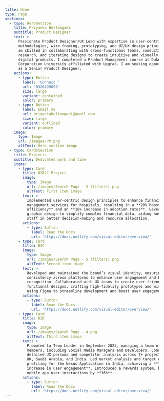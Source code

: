 ```yaml
---
title: Home
type: Page
sections:
  - type: HeroSection
    title: Priyanka Beltangadi
    subtitle: Product Designer
    text: >
      Passionate Product Designer/UX Lead with expertise in user-centric design
      methodologies, wire-framing, prototyping, and UI/UX design principles. I
      am skilled in collaborating with cross-functional teams, conducting user
      research, and iterating designs to create intuitive and visually appealing
      digital products. I completed a Product Management course at Duke
      Corporation University affiliated with Upgrad. I am seeking opportunities
      as a Senior Product Designer.
    actions:
      - type: Button
        label: 'Connect '
        url: '9326499099'
        size: large
        variant: contained
        color: primary
      - type: Button
        label: Email me
        url: priyankabeltangadi@gmail.com
        size: large
        variant: outlined
        color: primary
    image:
      type: Image
      url: /images/PP.png
      altText: Hero section image
  - type: CardsSection
    title: Projects
    subtitle: Dedicated work and time
    items:
      - type: Card
        title: B2B2C Project
        image:
          type: Image
          url: /images/Search Page - 2 (filters).png
          altText: First item image
        text: >
          Implemented user-centric design principles to enhance financial
          management services for hospitals, resulting in a **20% boost in
          efficiency** and an **18% increase in adoption rates**. Leveraged
          graphic design to simplify complex financial data, aiding hospital
          staff in better decision-making and resource allocation. 
        actions:
          - type: Button
            label: Read the Docs
            url: 'https://docs.netlify.com/visual-editor/overview/'
      - type: Card
        title: B2C
        image:
          type: Image
          url: /images/Search Page - 5 (filters).png
          altText: Second item image
        text: >
          Developed and maintained the brand’s visual identity, ensuring
          consistency across platforms to enhance user engagement and brand
          recognition. Collaborated with UX teams to create user-friendly and
          functional designs, crafting high-fidelity prototypes and wireframes
          using Figma to streamline development and boost user engagement.
        actions:
          - type: Button
            label: Read the Docs
            url: 'https://docs.netlify.com/visual-editor/overview/'
      - type: Card
        title: B2B
        image:
          type: Image
          url: /images/Search Page - 4.png
          altText: Third item image
        text: >
          Promoted to Team Leader in September 2023, managing a team of 6–10
          members, including Social Media Managers and Developers. Conducted
          detailed UX persona and competitor analysis across 7+ projects in the
          UK, Saudi Arabia, and India. Led market analysis and target group
          profiling for the Nexus Application in India, achieving a **17%
          increase in user engagement**. Introduced a rewards system, boosting
          mobile app user interactions by **16%**.
        actions:
          - type: Button
            label: Read the Docs
            url: 'https://docs.netlify.com/visual-editor/overview/'
---
```

